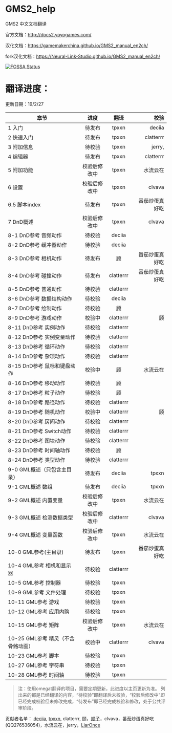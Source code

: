 # GMS2_help

GMS2 中文文档翻译

官方文档：http://docs2.yoyogames.com/

汉化文档：https://gamemakerchina.github.io/GMS2_manual_en2ch/

fork汉化文档：https://Neural-Link-Studio.github.io/GMS2_manual_en2ch/

[![FOSSA Status](https://app.fossa.com/api/projects/git%2Bgithub.com%2FGamemakerChina%2FGMS2_manual_en2ch.svg?type=large)](https://app.fossa.com/projects/git%2Bgithub.com%2FGamemakerChina%2FGMS2_manual_en2ch?ref=badge_large)

# 翻译进度：

更新日期：19/2/27

章节 | 进度  | 翻译 | 校验 
------|:------:|:------:|------:
1 入门  | 待发布 | tpxxn | deciia
2 快速入门  | 待发布 | tpxxn | clatterrr
3 附加信息  | 待校验 | tpxxn | jerry,
4 编辑器  | 待发布 | tpxxn | clatterrr
5 附加功能 | 校验后修改中 | tpxxn | 水流云在
6 设置  | 校验后修改中 | tpxxn | clvava
6.5 脚本index  | 待发布 | tpxxn | 番茄炒蛋真好吃
7 DnD概述  | 校验后修改中 | tpxxn | clvava
8-1 DnD参考 音频动作  | 待校验 | deciia | 
8-2 DnD参考 缓冲器动作  | 待校验 | deciia | 
8-3 DnD参考 相机动作  | 待发布 | 顾 | 番茄炒蛋真好吃
8-4 DnD参考 碰撞动作  | 待发布 | clatterrr | 番茄炒蛋真好吃
8-5 DnD参考 普通动作  | 待校验 | clatterrr | 
8-6 DnD参考 数据结构动作  | 待校验 | deciia | 
8-7 DnD参考 绘制动作  | 待校验 | 顾 | 
8-9 DnD参考 游戏动作  | 校验中 | clatterrr | 顾
8-11 DnD参考 实例动作  | 待校验 | clatterrr | 
8-12 DnD参考 实例变量动作  | 待校验 | clatterrr | 
8-13 DnD参考 循环动作  | 待校验 | clatterrr | 
8-14 DnD参考 杂项动作  | 待校验 | clatterrr | 
8-15 DnD参考 鼠标和键盘动作  | 校验中 | 顾 | 水流云在
8-16 DnD参考 移动动作  | 待校验 | 顾 | 
8-17 DnD参考 粒子动作  | 待校验 | 顾 | 
8-18 DnD参考 路径动作  | 待校验 | clatterrr | 
8-19 DnD参考 随机动作  | 校验中 | clatterrr | 顾
8-20 DnD参考 房间动作  | 待校验 | clatterrr | 
8-21 DnD参考 Switch动作 | 待校验 | clatterrr | 
8-22 DnD参考 图块动作  | 待校验 | clatterrr | 
8-23 DnD参考 时间轴动作  | 待校验 | 顾 | 
8-24 DnD参考 类型动作  | 待校验 | clatterrr | 
9-0 GML概述（只包含主目录）  | 待发布 | deciia | tpxxn
9-1 GML概述 数组 | 待发布 | deciia | tpxxn
9-2 GML概述 内置变量  | 校验后修改中 | tpxxn | 水流云在
9-3 GML概述 检测数据类型  | 校验后修改中 | clatterrr | clvava
9-4 GML概述 变量函数  | 校验后修改中 | tpxxn | 水流云在
10-0 GML参考(主目录)  | 待发布 | tpxxn | 番茄炒蛋真好吃
10-4 GML参考 相机和显示器  | 待校验 | clatterrr | 
10-5 GML参考 控制器  | 待校验 | tpxxn | 
10-9 GML参考 文件处理 | 待校验 | tpxxn | 
10-11 GML参考 游戏 | 待校验 | tpxxn | 
10-12 GML参考 应用内购 | 待校验 | tpxxn | 
10-15 GML参考 矩阵 | 校验后修改中 | tpxxn | 水流云在
10-25 GML参考 精灵（不含骨骼动画） | 校验中 | clatterrr | clvava
10-23 GML参考 脚本 | 待校验 | tpxxn | 
10-27 GML参考 字符串 | 待校验 | tpxxn | 
10-28 GML参考 时间轴 | 待校验 | tpxxn | 

>注：使用omegat翻译的项目，需要定期更新，此进度以主页更新为准。
列出来的都是已经翻译的内容，“待校验”即翻译后未校验，“校验后修改中”即已经完成校验但未修改完成，“待发布”即已经完成校验和修改，处于公共评审阶段。

贡献者名单：
[deciia](http://valcell.com/blog), [tpxxn](http://www.jihuangbaike.com), clatterrr, 顾，[顺子](http://www.gamebar.me)，clvava，番茄炒蛋真好吃(QQ276536054)，水流云在，jerry，[LiarOnce](http://www.liaronce.win)
